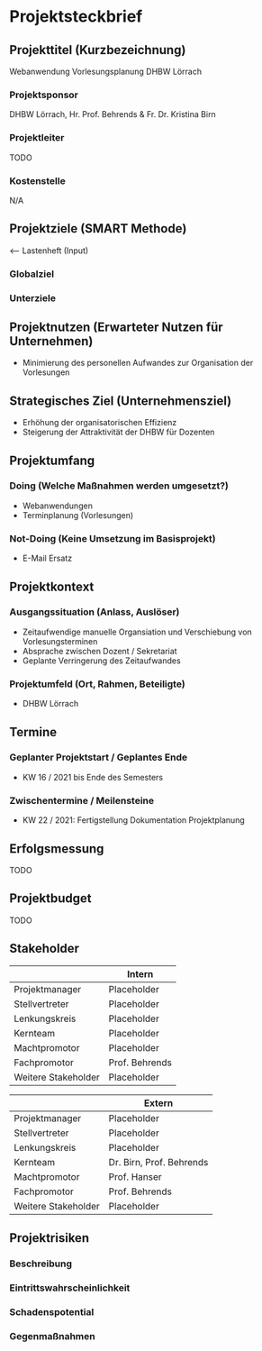 # Projektsteckbrief

## Projekttitel (Kurzbezeichnung)

Webanwendung Vorlesungsplanung DHBW Lörrach

### Projektsponsor

DHBW Lörrach, Hr. Prof. Behrends & Fr. Dr. Kristina Birn

### Projektleiter

TODO

### Kostenstelle

N/A

## Projektziele (SMART Methode)

<-- Lastenheft (Input)

### Globalziel

### Unterziele

## Projektnutzen (Erwarteter Nutzen für Unternehmen)

- Minimierung des personellen Aufwandes zur Organisation der Vorlesungen

## Strategisches Ziel (Unternehmensziel)

- Erhöhung der organisatorischen Effizienz
- Steigerung der Attraktivität der DHBW für Dozenten

## Projektumfang

### Doing (Welche Maßnahmen werden umgesetzt?)

- Webanwendungen
- Terminplanung (Vorlesungen)

### Not-Doing (Keine Umsetzung im Basisprojekt)

- E-Mail Ersatz

## Projektkontext

### Ausgangssituation (Anlass, Auslöser)

- Zeitaufwendige manuelle Organsiation und Verschiebung von Vorlesungsterminen
- Absprache zwischen Dozent / Sekretariat
- Geplante Verringerung des Zeitaufwandes

### Projektumfeld (Ort, Rahmen, Beteiligte)

- DHBW Lörrach

## Termine

### Geplanter Projektstart / Geplantes Ende

- KW 16 / 2021 bis Ende des Semesters

### Zwischentermine / Meilensteine

- KW 22 / 2021: Fertigstellung Dokumentation Projektplanung

## Erfolgsmessung

TODO

## Projektbudget

TODO

## Stakeholder

|                      | Intern        |
| -------------------- | ------------- |
| Projektmanager       | Placeholder   |
| Stellvertreter       | Placeholder   |
| Lenkungskreis        | Placeholder   |
| Kernteam             | Placeholder   |
| Machtpromotor        | Placeholder   |
| Fachpromotor         | Prof. Behrends|
| Weitere Stakeholder  | Placeholder   |

|                      | Extern        |
| -------------------- | ------------- |
| Projektmanager       | Placeholder   |
| Stellvertreter       | Placeholder   |
| Lenkungskreis        | Placeholder   |
| Kernteam             | Dr. Birn, Prof. Behrends   |
| Machtpromotor        | Prof. Hanser  |
| Fachpromotor         | Prof. Behrends|
| Weitere Stakeholder  | Placeholder   |

## Projektrisiken

### Beschreibung

### Eintrittswahrscheinlichkeit

### Schadenspotential

### Gegenmaßnahmen
